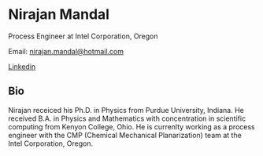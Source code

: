 
# Nirajan Mandal

Process Engineer at Intel Corporation, Oregon

Email: nirajan.mandal@hotmail.com

[Linkedin](www.linkedin.com/in/nirajan-mandal)

## Bio

Nirajan receiced his Ph.D. in Physics from Purdue University, Indiana. He received B.A. in Physics and Mathematics with concentration in scientific computing from Kenyon College, Ohio. He is currenlty working as a process engineer with the CMP (Chemical Mechanical Planarization) team at the Intel Corporation, Oregon.

